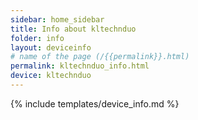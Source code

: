 ```yaml
---
sidebar: home_sidebar
title: Info about kltechnduo
folder: info
layout: deviceinfo
# name of the page (/{{permalink}}.html)
permalink: kltechnduo_info.html
device: kltechnduo
---
```

{% include templates/device_info.md %}
